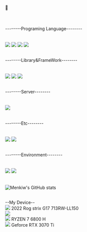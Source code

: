 👋

<br>
<div style="display:flex; flex-direction:row; line-height:10px;">
<Skill -Set->

<br>

--------Programing Language--------

<br>

<a href="https://www.w3.org/Style/CSS/" target="_blank"><img src="https://img.shields.io/badge/CSS3-%23000000?style=for-the-badge&logo=CSS3&logoColor=%231572B6"/></a>
<a href="https://ko.legacy.reactjs.org/" target="_blank"><img src="https://img.shields.io/badge/HTML5-%23000000?style=for-the-badge&logo=HTML5&logoColor=%23E34F26"/></a>
<a href="https://html.spec.whatwg.org/multipage/" target="_blank"><img src="https://img.shields.io/badge/JavaScript-%23000000?style=for-the-badge&logo=JAVASCRIPT&logoColor=%233776AB"/></a>
<a href="https://html.spec.whatwg.org/multipage/" target="_blank"><img src="https://img.shields.io/badge/Python-%23000000?style=for-the-badge&logo=PYTHON&logoColor=%23F7DF1E"/></a>

<br>

--------Library&FrameWork--------

<br>

<a href="https://ko.legacy.reactjs.org/" target="_blank"><img src="https://img.shields.io/badge/React-%23000000?style=for-the-badge&logo=React&logoColor=%2361DAFB"/></a>
<a href="https://nodejs.org/en" target="_blank"><img src="https://img.shields.io/badge/Node.js-%23000000?style=for-the-badeg&logo=Node.js&logoColor=%23339933"/></a>
<a href="https://ko.legacy.reactjs.org/" target="_blank"><img src="https://img.shields.io/badge/jupyter-%23000000?style=for-the-badge&logo=Jupyter&logoColor=%23000000"/></a>

<br>

--------Server--------

<br>

<a href="https:/https://www.mysql.com/" target="_blank"><img src="https://img.shields.io/badge/Mysql-%23000000?style=for-the-badge&logo=Mysql&logoColor=%234479A1"/></a>

<br>

--------Etc--------

<br>

<a href="https://www.figma.com/" target="_blank"><img src="https://img.shields.io/badge/Figma-%23000000?style=for-the-badge&logo=Figma&logoColor=%23F24E1E"/></a>
<a href="https://www.notion.com/" target="_blank"><img src="https://img.shields.io/badge/notion-%23000000?style=for-the-badge&logo=Notion&logoColor=%23FFFFFF"/></a>

<br>

--------Environment--------

<br>

<a href="https://www.microsoft.com/" target="_blank"><img src="https://img.shields.io/badge/windows11-%23000000?style=for-the-badge&logo=windows11&logoColor=%230078D4"/></a>
<a href="https://www.microsoft.com/" target="_blank"><img src="https://img.shields.io/badge/visualstudiocode-%23000000?style=for-the-badge&logo=visualstudiocode&logoColor=%23007ACC"/></a>

<br>

</div>

![Menkiw's GitHub stats](https://github-readme-stats.vercel.app/api?username=Menkiw&include_all_commits=true&show_icons=true&theme=city_lights)

<!--
**Menkiw/Menkiw** is a ✨ _special_ ✨ repository because its `README.md` (this file) appears on your GitHub profile.



Here are some ideas to get you started:

- 🔭 I’m currently working on ...
- 🌱 I’m currently learning ...
- 👯 I’m looking to collaborate on ...
- 🤔 I’m looking for help with ...
- 💬 Ask me about ...
- 📫 How to reach me: ...
- 😄 Pronouns: ...
- ⚡ Fun fact: ...
-->

<Extra>
<br>
--My Device--
<br>
<a href="https://www.asus.com" target="_blank"><img src="https://img.shields.io/badge/ASUS-%23000000?style=flat&logo=ASUS&logoColor=white"/></a> 2022 Rog strix G17 713RW-LL150
<br>
<a href="https://www.asus.com" target="_blank"><img src="https://img.shields.io/badge/Republic of Gamers-%23FF0029?style=flat&logo=Republic of Gamers&logoColor=white"/></a>
<br>
<a href="https://www.AMD.com" target="_blank"><img src="https://img.shields.io/badge/AMD-%23ED1C24?style=flat&logo=AMD&logoColor=white"/></a> RYZEN 7 6800 H
<br>
<a href="https://www.NVIDIA.com" target="_blank"><img src="https://img.shields.io/badge/NVIDIA-%2376B900?style=flat&logo=NVIDIA&logoColor=white"/></a> Geforce RTX 3070 Ti
<br>
